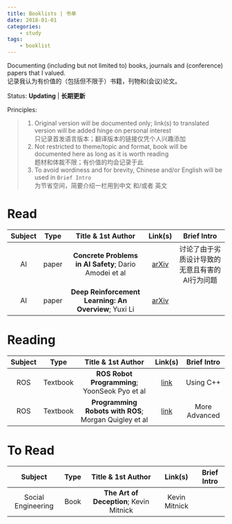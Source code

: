 ```yaml
---
title: Booklists | 书单
date: 2018-01-01
categories:
    - study
tags:
    - booklist
---
```


Documenting (including but not limited to) books, journals and (conference) papers that I valued.  
记录我认为有价值的（包括但不限于）书籍，刊物和(会议)论文。

Status: **Updating** \| **长期更新**

Principles:  
> 1. Original version will be documented only; link(s) to translated version will be added hinge on personal interest  
     只记录首发语言版本；翻译版本的链接仅凭个人兴趣添加
> 2. Not restricted to theme/topic and format, book will be documented here as long as it is worth reading  
     题材和体裁不限；有价值的均会记录于此
> 3. To avoid wordiness and for brevity, Chinese and/or English will be used in `Brief Intro`  
     为节省空间，简要介绍一栏用到中文 和/或者 英文

# Read

| Subject | Type | Title & 1st Author | Link(s) | Brief Intro |
|:-------:|:----:|:------------------:|:-------:|:-----------:|
| AI | paper | **Concrete Problems in AI Safety**; Dario Amodei et al | [arXiv][1] | 讨论了由于劣质设计导致的无意且有害的AI行为问题 |
| AI | paper | **Deep Reinforcement Learning: An Overview**; Yuxi Li | [arXiv][2] |

# Reading

| Subject | Type | Title & 1st Author | Link(s) | Brief Intro |
|:-------:|:----:|:------------------:|:-------:|:-----------:|
| ROS | Textbook | **ROS Robot Programming**; YoonSeok Pyo et al | [link][3] | Using C++ |
| ROS | Textbook | **Programming Robots with ROS**; Morgan Quigley et al | [link][4] | More Advanced |

# To Read

| Subject | Type | Title & 1st Author | Link(s) | Brief Intro |
|:-------:|:----:|:------------------:|:-------:|:-----------:|
| Social Engineering | Book | **The Art of Deception**; Kevin Mitnick | Kevin Mitnick | |



[1]: https://arxiv.org/abs/1606.06565
[2]: https://arxiv.org/abs/1701.07274
[3]: http://community.robotsource.org/t/download-the-ros-robot-programming-book-for-free/51
[4]: http://marte.aslab.upm.es/redmine/files/dmsf/p_drone-testbed/170324115730_268_Quigley_-_Programming_Robots_with_ROS.pdf
[5]: http://sbisc.ut.ac.ir/wp-content/uploads/2015/10/mitnick.pdf